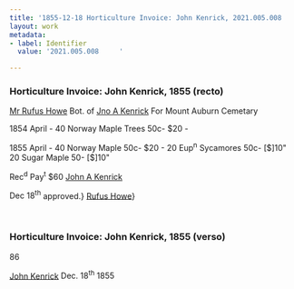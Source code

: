 ```yaml
---
title: '1855-12-18 Horticulture Invoice: John Kenrick, 2021.005.008     '
layout: work
metadata:
- label: Identifier
  value: '2021.005.008     '

---
```

<div class="pages">
<div id="page-1381241">
<h3><a name="page-1381241">Horticulture Invoice: John Kenrick, 1855 (recto)</a></h3>
<div class="page-content">
<p><a href='/pages/subjects/58929' title='Howe, Rufus'>Mr Rufus Howe</a> Bot. of <a href='/pages/subjects/95128' title='Kenrick, John A.'>Jno A Kenrick</a><span class='line-break'> </span>For Mount Auburn Cemetary</p>
<p><date when='1854-04'>1854 April</date> - <span class='line-break'> </span>40 Norway Maple Trees 50c- $20 -</p>
<p><date when='1855-04'>1855  April</date> -<span class='line-break'> </span>40 Norway Maple 50c- $20 - <span class='line-break'> </span>20 Eup<sup>n</sup> Sycamores 50c- [$]10"<span class='line-break'> </span>20 Sugar Maple 50- [$]10"</p>
<p>Rec<sup>d</sup> Pay<sup>t</sup> $60<span class='line-break'> </span><a href='/pages/subjects/95128' title='Kenrick, John A.'>John A Kenrick</a></p>
<p><date when='1855-12-18'>Dec 18<sup>th</sup></date> approved.}<span class='line-break'> </span><a href='/pages/subjects/58929' title='Howe, Rufus'>Rufus Howe</a>}</p>
</div>
</div>
<br />
<div id="page-1381242">
<h3><a name="page-1381242">Horticulture Invoice: John Kenrick, 1855 (verso)</a></h3>
<div class="page-content">
<p>86</p>
<p><a href='/pages/subjects/95128' title='Kenrick, John A.'>John Kenrick</a><span class='line-break'> </span><date when='1855-12-18'>Dec. 18<sup>th</sup> 1855</date></p>
</div>
</div>
<br />
</div>
